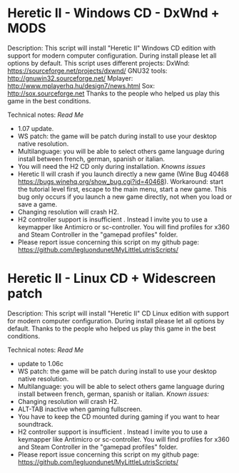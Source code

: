# Heretic II - Windows CD - DxWnd + MODS

Description:
This script will install "Heretic II" Windows CD edition with support for modern computer configuration.
During install please let all options by default.
This script uses different projects:
DxWnd: https://sourceforge.net/projects/dxwnd/
GNU32 tools: http://gnuwin32.sourceforge.net/
Mplayer: http://www.mplayerhq.hu/design7/news.html
Sox: http://sox.sourceforge.net
Thanks to the people who helped us play this game in the best conditions.

Technical notes:
*Read Me*
- 1.07 update.
- WS patch: the game will be patch during install to use your desktop native resolution.
- Multilanguage: you will be able to select others game language during install between french, german, spanish or italian.
- You will need the H2 CD only during installation.
*Knowns issues*
- Heretic II will crash if you launch directly a new game (Wine Bug 40468 https://bugs.winehq.org/show_bug.cgi?id=40468). Workaround: start the tutorial level first, escape to the main menu, start a new game. This bug only occurs if you launch a new game directly, not when you load or save a game.
- Changing resolution will crash H2.
- H2 controller support is insufficient . Instead I invite you to use a keymapper like Antimicro or sc-controller. You will find profiles for x360 and Steam Controller in the "gamepad profiles" folder.
- Please report issue concerning this script on my github page:
https://github.com/legluondunet/MyLittleLutrisScripts/

# Heretic II - Linux CD + Widescreen patch

Description:
This script will install "Heretic II" CD Linux edition with support for modern computer configuration.
During install please let all options by default.
Thanks to the people who helped us play this game in the best conditions.

Technical notes:
*Read Me*
- update to 1.06c
- WS patch: the game will be patch during install to use your desktop native resolution.
- Multilanguage: you will be able to select others game language during install between french, german, spanish or italian.
*Known issues:*
- Changing resolution will crash H2.
- ALT-TAB inactive when gaming fullscreen.
- You have to keep the CD mounted during gaming if you want to hear soundtrack.
- H2 controller support is insufficient . Instead I invite you to use a keymapper like Antimicro or sc-controller. You will find profiles for x360 and Steam Controller in the "gamepad profiles" folder.
- Please report issue concerning this script on my github page:
https://github.com/legluondunet/MyLittleLutrisScripts/
